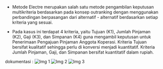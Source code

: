 - Metode Electre merupakan salah satu metode pengambilan keputusan multikriteria berdasarkan pada konsep outranking dengan menggunakan perbandingan berpasangan dari alternatif - alternatif berdasarkan setiap kriteria yang sesuai.

- Pada kasus ini terdapat 4 kriteria, yaitu Tujuan (K1), Jumlah Pinjaman (K2), Gaji (K3), dan Simpanan (K4) guna mengambil keputusan untuk Penerimaan Pengajuan Pinjaman Anggota Koperasi. Kriteria Tujuan bersifat kualitatif sehingga perlu di konversi menjadi kuantitatif. Kriteria Jumlah Pinjaman, Gaji, dan Simpanan bersifat kuantitatif dalam rupiah.

dokumentasi :
![Img 1](img1.png)
![Img 2](img2.png)
![Img 3](img3.png)